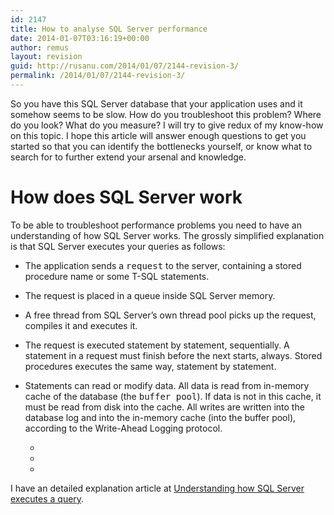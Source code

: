 ```yaml
---
id: 2147
title: How to analyse SQL Server performance
date: 2014-01-07T03:16:19+00:00
author: remus
layout: revision
guid: http://rusanu.com/2014/01/07/2144-revision-3/
permalink: /2014/01/07/2144-revision-3/
---
```

So you have this SQL Server database that your application uses and it somehow seems to be slow. How do you troubleshoot this problem? Where do you look? What do you measure? I will try to give redux of my know-how on this topic. I hope this article will answer enough questions to get you started so that you can identify the bottlenecks yourself, or know what to search for to further extend your arsenal and knowledge.

# How does SQL Server work

To be able to troubleshoot performance problems you need to have an understanding of how SQL Server works. The grossly simplified explanation is that SQL Server executes your queries as follows:

  * The application sends a <tt>request</tt> to the server, containing a stored procedure name or some T-SQL statements.
  * The request is placed in a queue inside SQL Server memory.
  * A free thread from SQL Server&#8217;s own thread pool picks up the request, compiles it and executes it.
  * The request is executed statement by statement, sequentially. A statement in a request must finish before the next starts, always. Stored procedures executes the same way, statement by statement.
  * Statements can read or modify data. All data is read from in-memory cache of the database (the <tt>buffer pool</tt>). If data is not in this cache, it must be read from disk into the cache. All writes are written into the database log and into the in-memory cache (into the buffer pool), according to the Write-Ahead Logging protocol.</li> 
    
      * 
      * 
      * </ul> 
    
    I have an detailed explanation article at [Understanding how SQL Server executes a query](http://rusanu.com/2013/08/01/understanding-how-sql-server-executes-a-query/).